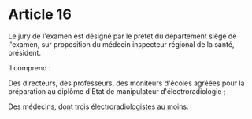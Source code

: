 # Article 16

Le jury de l'examen est désigné par le préfet du département siège de l'examen, sur proposition du médecin inspecteur régional de la santé, président.

Il comprend :

Des directeurs, des professeurs, des moniteurs d'écoles agréées pour la préparation au diplôme d'Etat de manipulateur d'électroradiologie ;

Des médecins, dont trois électroradiologistes au moins.
